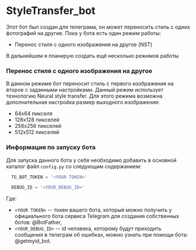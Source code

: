 # StyleTransfer_bot 
Этот бот был создан для телеграма, он может переносить стиль с одних фотографий на другие.
Пока у бота есть один режим работы:
- Перенос стиля с одного изображения на другое (NST)
  
В дальнейшем я планирую создать ещё несколько режимов работы
### Перенос стиля с одного изображения на другое
В данном режиме бот переносит стиль с первого изображения на второе с заданными настройками. 
Данный режим использует технологию Neural style transfer. Для этого режима возможна  дополнительная настройка размер выходного изображения:
  - 64х64 пикселя
  - 128х128 пикселей
  - 256х256 пикселей
  - 512х512 пикселей
### Информация по запуску бота
Для запуска данного бота у себя необходимо добавить в основной каталог файл `config.py` со следующим содержанием:
```Python
  TG_BOT_TOKEN = '<YOUR TOKEN>'

  DEBUG_ID = '<YOUR_DEBUG_ID>'
```
Где:
- `<YOUR TOKEN>` -- токен вашего бота, который можно получить у официального бота сервиса Telegram для создания собственных ботов: @BotFather,
- `<YOUR_DEBUG_ID>` -- id человека, которому будут приходить сообщения в телеграм об ошибках, можно узнать при помощи бота: @getmyid_bot.

